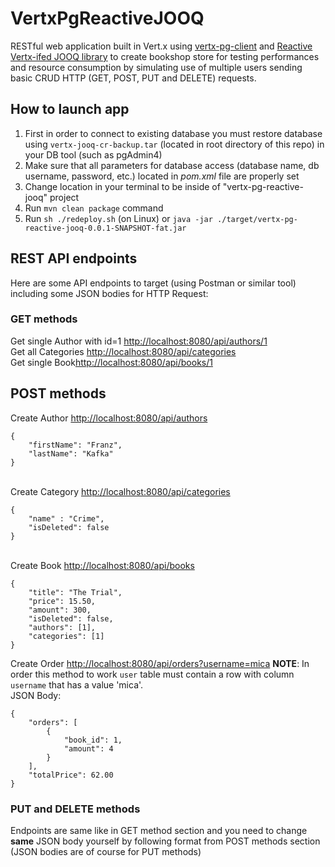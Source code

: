 # VertxPgReactiveJOOQ
RESTful web application built in Vert.x using [vertx-pg-client](https://github.com/eclipse-vertx/vertx-sql-client/tree/master/vertx-pg-client) and [Reactive Vertx-ifed JOOQ library](https://github.com/jklingsporn/vertx-jooq/tree/master/vertx-jooq-classic-reactive) to create bookshop store for testing performances and resource consumption by simulating use of multiple users sending basic CRUD HTTP (GET, POST, PUT and DELETE) requests.


## How to launch app
1) First in order to connect to existing database you must restore database using `vertx-jooq-cr-backup.tar` (located in root directory of this repo) in your DB tool (such as pgAdmin4)
2) Make sure that all parameters for database access (database name, db username, password, etc.) located in *pom.xml* file are properly set
3) Change location in your terminal to be inside of "vertx-pg-reactive-jooq" project
4) Run `mvn clean package` command
5) Run `sh ./redeploy.sh` (on Linux) or `java -jar ./target/vertx-pg-reactive-jooq-0.0.1-SNAPSHOT-fat.jar`


## REST API endpoints
Here are some API endpoints to target (using Postman or similar tool) including some JSON bodies for HTTP Request:

### GET methods
Get single Author with id=1 [http://localhost:8080/api/authors/1](http://localhost:8080/api/authors/1)<br/>
Get all Categories [http://localhost:8080/api/categories](http://localhost:8080/api/categories)<br/>
Get single Book[http://localhost:8080/api/books/1](http://localhost:8080/api/books/1)<br/>

## POST methods
Create Author [http://localhost:8080/api/authors](http://localhost:8080/api/authors)

```
{
	"firstName": "Franz",
	"lastName": "Kafka"
}
```

<br/>Create Category [http://localhost:8080/api/categories](http://localhost:8080/api/categories)
```
{
	"name" : "Crime",
	"isDeleted": false
}
```

<br/>Create Book [http://localhost:8080/api/books](http://localhost:8080/api/books)
```
{
	"title": "The Trial",
	"price": 15.50,
	"amount": 300,
	"isDeleted": false,
	"authors": [1],
	"categories": [1]
}	
```

Create Order [http://localhost:8080/api/orders?username=mica](http://localhost:8080/api/orders?username=mica)
**NOTE**: In order this method to work `user` table must contain a row with column `username` that has a value 'mica'.<br/>
JSON Body:
```
{
    "orders": [
        {
            "book_id": 1,
            "amount": 4
        }
    ],
    "totalPrice": 62.00
}
```

### PUT and DELETE methods
Endpoints are same like in GET method section and you need to change **same** JSON body yourself by following format from POST methods section (JSON bodies are of course for PUT methods)



